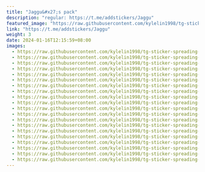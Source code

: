 ```yaml
---
title: "Jaggu&#x27;s pack"
description: "regular: https://t.me/addstickers/Jaggu"
featured_image: "https://raw.githubusercontent.com/kylelin1998/tg-sticker-spreading-worldwide-images/main/img/c604d884-6ca3-49fd-beb7-a647115e78d1.jpg"
link: "https://t.me/addstickers/Jaggu"
weight: 3
date: 2024-01-16T12:15:59+08:00
images:
  - https://raw.githubusercontent.com/kylelin1998/tg-sticker-spreading-worldwide-images/main/img/c604d884-6ca3-49fd-beb7-a647115e78d1.jpg
  - https://raw.githubusercontent.com/kylelin1998/tg-sticker-spreading-worldwide-images/main/img/3d0bef84-5ddd-4622-8e47-1c8dd4629189.jpg
  - https://raw.githubusercontent.com/kylelin1998/tg-sticker-spreading-worldwide-images/main/img/4e1204a1-b441-4709-92f1-9c878002966f.jpg
  - https://raw.githubusercontent.com/kylelin1998/tg-sticker-spreading-worldwide-images/main/img/5e914dea-24f5-40ce-b557-54e3e9799d3f.jpg
  - https://raw.githubusercontent.com/kylelin1998/tg-sticker-spreading-worldwide-images/main/img/48e9b5d0-9527-44a6-8c15-68e48e2e5c5e.jpg
  - https://raw.githubusercontent.com/kylelin1998/tg-sticker-spreading-worldwide-images/main/img/d9480c98-ccd8-4f63-80bf-e60af87ec419.jpg
  - https://raw.githubusercontent.com/kylelin1998/tg-sticker-spreading-worldwide-images/main/img/b8d7302b-6bd7-4962-a992-31b7bb9da3a2.jpg
  - https://raw.githubusercontent.com/kylelin1998/tg-sticker-spreading-worldwide-images/main/img/7a8b4964-f296-4097-9ce2-1af1ea76e66c.jpg
  - https://raw.githubusercontent.com/kylelin1998/tg-sticker-spreading-worldwide-images/main/img/6640922e-e309-44ab-a25d-616780c2fea2.jpg
  - https://raw.githubusercontent.com/kylelin1998/tg-sticker-spreading-worldwide-images/main/img/070519ce-f83d-4b4a-97e6-9a5667859ab3.jpg
  - https://raw.githubusercontent.com/kylelin1998/tg-sticker-spreading-worldwide-images/main/img/3e308a7d-b693-47a1-8327-2a2b832c1036.jpg
  - https://raw.githubusercontent.com/kylelin1998/tg-sticker-spreading-worldwide-images/main/img/3ac543d9-c2dd-41c7-9bac-5231f7b2afce.jpg
  - https://raw.githubusercontent.com/kylelin1998/tg-sticker-spreading-worldwide-images/main/img/6adecfe2-2cf3-458b-a89c-fcb76cc09eb5.jpg
  - https://raw.githubusercontent.com/kylelin1998/tg-sticker-spreading-worldwide-images/main/img/c321ab24-b6a5-4b23-a975-dfe880675665.jpg
  - https://raw.githubusercontent.com/kylelin1998/tg-sticker-spreading-worldwide-images/main/img/37739208-eed2-4627-bd4d-ad8f7666e309.jpg
  - https://raw.githubusercontent.com/kylelin1998/tg-sticker-spreading-worldwide-images/main/img/7fa906be-858e-444c-8b90-95b307b395a9.jpg
  - https://raw.githubusercontent.com/kylelin1998/tg-sticker-spreading-worldwide-images/main/img/b23dae67-b85a-4015-a94a-10a589ba7f8f.jpg
  - https://raw.githubusercontent.com/kylelin1998/tg-sticker-spreading-worldwide-images/main/img/0820efbd-a8e3-434b-9f2e-0ded76820ada.jpg
  - https://raw.githubusercontent.com/kylelin1998/tg-sticker-spreading-worldwide-images/main/img/f8ebf0fb-db64-4cea-af30-078a8c4a8b6d.jpg
  - https://raw.githubusercontent.com/kylelin1998/tg-sticker-spreading-worldwide-images/main/img/151ce7de-4a4c-4d91-b8e7-c1834499d028.jpg
---
```

